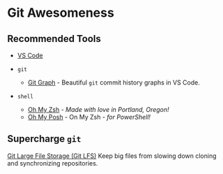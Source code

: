 # Git Awesomeness

## Recommended Tools

* [VS Code](https://code.visualstudio.com/)

* `git`
  * [Git Graph](https://marketplace.visualstudio.com/items?itemName=mhutchie.git-graph) - Beautiful `git` commit history graphs in VS Code.
* `shell`
  * [Oh My Zsh](https://github.com/ohmyzsh/ohmyzsh) - *Made with love in Portland, Oregon!*
  * [Oh My Posh](https://github.com/JanDeDobbeleer/oh-my-posh) - On My Zsh - *for PowerShell!*

## Supercharge `git`

[Git Large File Storage (Git LFS)](https://git-lfs.github.com/)
Keep big files from slowing down cloning and synchronizing repositories.

